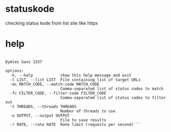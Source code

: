 # statuskode
checking status kode from list site like httpx


# help
```usage: statuskode.py [-h] [-l LIST] [-mc MATCH_CODE] [-fc FILTER_CODE] [-t THREADS] [-o OUTPUT] [-r RATE]

Dymles Ganz 1337

options:
  -h, --help            show this help message and exit
  -l LIST, --list LIST  File containing list of target URLs
  -mc MATCH_CODE, --match-code MATCH_CODE
                        Comma-separated list of status codes to match
  -fc FILTER_CODE, --filter-code FILTER_CODE
                        Comma-separated list of status codes to filter out
  -t THREADS, --threads THREADS
                        Number of threads to use
  -o OUTPUT, --output OUTPUT
                        File to save results
  -r RATE, --rate RATE  Rate limit (requests per second)```
